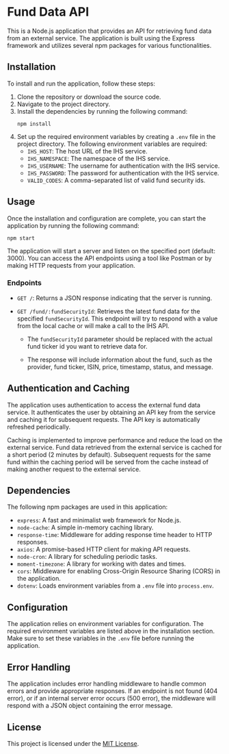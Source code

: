 # Fund Data API

This is a Node.js application that provides an API for retrieving fund data from an external service. The application is built using the Express framework and utilizes several npm packages for various functionalities.

## Installation

To install and run the application, follow these steps:

1. Clone the repository or download the source code.
2. Navigate to the project directory.
3. Install the dependencies by running the following command:
   ```
   npm install
   ```
4. Set up the required environment variables by creating a `.env` file in the project directory. The following environment variables are required:
   - `IHS_HOST`: The host URL of the IHS service.
   - `IHS_NAMESPACE`: The namespace of the IHS service.
   - `IHS_USERNAME`: The username for authentication with the IHS service.
   - `IHS_PASSWORD`: The password for authentication with the IHS service.
   - `VALID_CODES`: A comma-separated list of valid fund security ids.

## Usage

Once the installation and configuration are complete, you can start the application by running the following command:

```
npm start
```

The application will start a server and listen on the specified port (default: 3000). You can access the API endpoints using a tool like Postman or by making HTTP requests from your application.

### Endpoints

- `GET /`: Returns a JSON response indicating that the server is running.

- `GET /fund/:fundSecurityId`: Retrieves the latest fund data for the specified `fundSecurityId`. This endpoint will try to respond with a value from the local cache or will make a call to the IHS API.

  - The `fundSecurityId` parameter should be replaced with the actual fund ticker id you want to retrieve data for.

  - The response will include information about the fund, such as the provider, fund ticker, ISIN, price, timestamp, status, and message.

## Authentication and Caching

The application uses authentication to access the external fund data service. It authenticates the user by obtaining an API key from the service and caching it for subsequent requests. The API key is automatically refreshed periodically.

Caching is implemented to improve performance and reduce the load on the external service. Fund data retrieved from the external service is cached for a short period (2 minutes by default). Subsequent requests for the same fund within the caching period will be served from the cache instead of making another request to the external service.

## Dependencies

The following npm packages are used in this application:

- `express`: A fast and minimalist web framework for Node.js.
- `node-cache`: A simple in-memory caching library.
- `response-time`: Middleware for adding response time header to HTTP responses.
- `axios`: A promise-based HTTP client for making API requests.
- `node-cron`: A library for scheduling periodic tasks.
- `moment-timezone`: A library for working with dates and times.
- `cors`: Middleware for enabling Cross-Origin Resource Sharing (CORS) in the application.
- `dotenv`: Loads environment variables from a `.env` file into `process.env`.

## Configuration

The application relies on environment variables for configuration. The required environment variables are listed above in the installation section. Make sure to set these variables in the `.env` file before running the application.

## Error Handling

The application includes error handling middleware to handle common errors and provide appropriate responses. If an endpoint is not found (404 error), or if an internal server error occurs (500 error), the middleware will respond with a JSON object containing the error message.

## License

This project is licensed under the [MIT License](https://opensource.org/licenses/MIT).